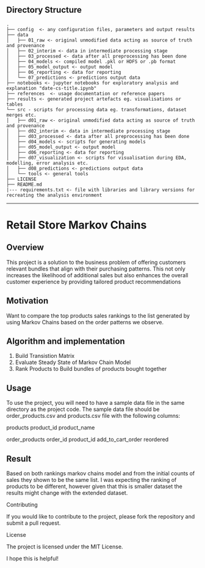 Directory Structure
--------------------

    .
    ├── config  <- any configuration files, parameters and output results
    ├── data
    │   ├── 01_raw <- original unmodified data acting as source of truth and provenance
    │   ├── 02_interim <- data in intermediate processing stage
    │   ├── 03_processed <- data after all preprocessing has been done
    │   ├── 04_models <- compiled model .pkl or HDFS or .pb format
    │   ├── 05_model_output <- output model
    │   ├── 06_reporting <- data for reporting   
    │   └── 07_predictions <- predictions output data
    ├── notebooks <- jupyter notebooks for exploratory analysis and explanation "date-cs-title.ipynb"
    ├── references  <- usage documentation or reference papers
    ├── results <- generated project artefacts eg. visualisations or tables
    └── src - scripts for processing data eg. transformations, dataset merges etc.
    │   ├── d01_raw <- original unmodified data acting as source of truth and provenance
    │   ├── d02_interim <- data in intermediate processing stage
    │   ├── d03_processed <- data after all preprocessing has been done
    │   ├── d04_models <- scripts for generating models
    │   ├── d05_model_output <- output model
    │   ├── d06_reporting <- data for reporting
    │   ├── d07_visualization <- scripts for visualisation during EDA, modelling, error analysis etc. 
    │   ├── d08_predictions <- predictions output data 
    │   └── tools <- general tools
    ├── LICENSE
    ├── README.md
    |--- requirements.txt <- file with libraries and library versions for recreating the analysis environment
   
   ---
   # Retail Store Markov Chains
## Overview

This project is a solution to the business problem of offering customers relevant bundles that align with their purchasing patterns. This not only increases the likelihood of additional sales but also enhances the overall customer experience by providing tailored product recommendations

## Motivation
Want to compare the top products sales rankings to the list generated by using Markov Chains based on the order patterns we observe.

## Algorithm and implementation

1. Build Transistion Matrix
2. Evaluate Steady State of Markov Chain Model
3. Rank Products to Build bundles of products bought together

## Usage

To use the project, you will need to have a sample data file in the same directory as the project code. The sample data file should be order_products.csv and products.csv file with the following columns:

products
    product_id
    product_name

order_products
	order_id
    product_id
    add_to_cart_order
    reordered

## Result 
Based on both rankings markov chains model and from the initial counts of sales they shown to be the same list. I was expecting the ranking of products to be different, however given that this is smaller dataset the results might change with the extended dataset.

Contributing

If you would like to contribute to the project, please fork the repository and submit a pull request.

License

The project is licensed under the MIT License.

I hope this is helpful!